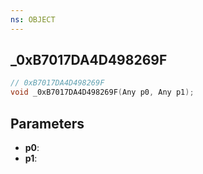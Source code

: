 ```yaml
---
ns: OBJECT
---
```

## _0xB7017DA4D498269F

```c
// 0xB7017DA4D498269F
void _0xB7017DA4D498269F(Any p0, Any p1);
```

## Parameters
* **p0**:
* **p1**:
